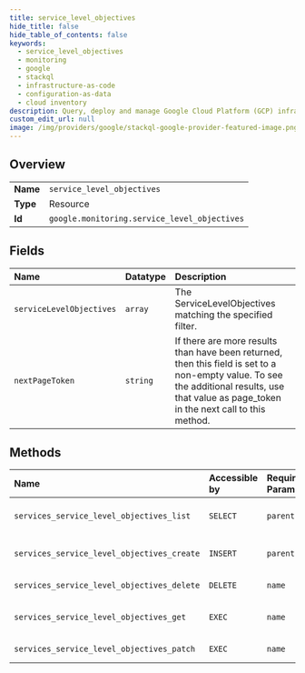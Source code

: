 ```yaml
---
title: service_level_objectives
hide_title: false
hide_table_of_contents: false
keywords:
  - service_level_objectives
  - monitoring
  - google    
  - stackql
  - infrastructure-as-code
  - configuration-as-data
  - cloud inventory
description: Query, deploy and manage Google Cloud Platform (GCP) infrastructure and resources using SQL
custom_edit_url: null
image: /img/providers/google/stackql-google-provider-featured-image.png
---
```

  
    

## Overview
<table><tbody>
<tr><td><b>Name</b></td><td><code>service_level_objectives</code></td></tr>
<tr><td><b>Type</b></td><td>Resource</td></tr>
<tr><td><b>Id</b></td><td><code>google.monitoring.service_level_objectives</code></td></tr>
</tbody></table>

## Fields
| Name | Datatype | Description |
|:-----|:---------|:------------|
| `serviceLevelObjectives` | `array` | The ServiceLevelObjectives matching the specified filter. |
| `nextPageToken` | `string` | If there are more results than have been returned, then this field is set to a non-empty value. To see the additional results, use that value as page_token in the next call to this method. |
## Methods
| Name | Accessible by | Required Params | Description |
|:-----|:--------------|:----------------|:------------|
| `services_service_level_objectives_list` | `SELECT` | `parent` | List the ServiceLevelObjectives for the given Service. |
| `services_service_level_objectives_create` | `INSERT` | `parent` | Create a ServiceLevelObjective for the given Service. |
| `services_service_level_objectives_delete` | `DELETE` | `name` | Delete the given ServiceLevelObjective. |
| `services_service_level_objectives_get` | `EXEC` | `name` | Get a ServiceLevelObjective by name. |
| `services_service_level_objectives_patch` | `EXEC` | `name` | Update the given ServiceLevelObjective. |
